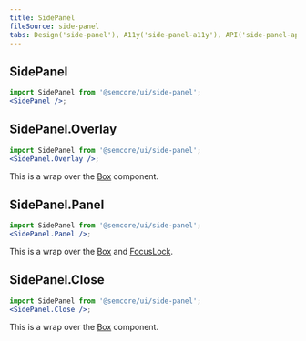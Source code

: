 ```yaml
---
title: SidePanel
fileSource: side-panel
tabs: Design('side-panel'), A11y('side-panel-a11y'), API('side-panel-api'), Example('side-panel-code'), Changelog('side-panel-changelog')
---
```


## SidePanel

```jsx
import SidePanel from '@semcore/ui/side-panel';
<SidePanel />;
```

<TypesView type="SidePanelProps" :types={...types} />

## SidePanel.Overlay

```jsx
import SidePanel from '@semcore/ui/side-panel';
<SidePanel.Overlay />;
```

This is a wrap over the [Box](/layout/box-system/box-system-api#box) component.

## SidePanel.Panel

```jsx
import SidePanel from '@semcore/ui/side-panel';
<SidePanel.Panel />;
```

This is a wrap over the [Box](/layout/box-system/box-system-api#box) and [FocusLock](https://github.com/theKashey/react-focus-lock/blob/master/interfaces.d.ts#L4).

<TypesView type="SidePanelPanelProps" :types={...types} />

## SidePanel.Close

```jsx
import SidePanel from '@semcore/ui/side-panel';
<SidePanel.Close />;
```

This is a wrap over the [Box](/layout/box-system/box-system-api#box) component.

<script setup>import { data as types } from '@types.data.ts';</script>
